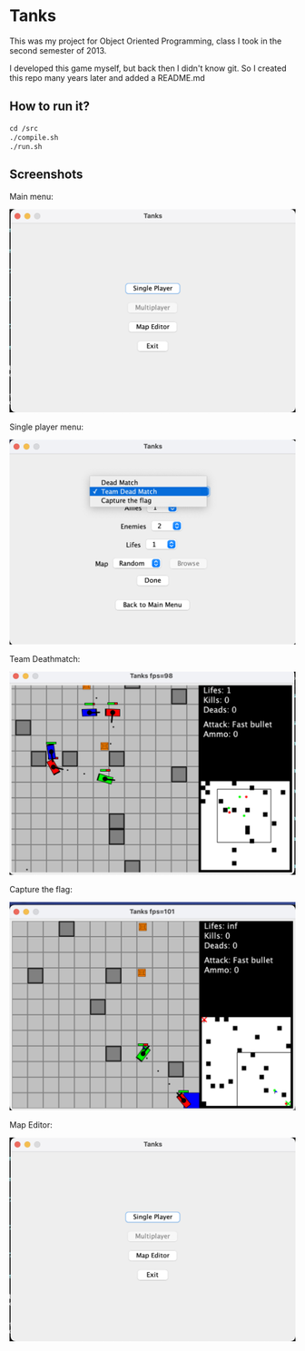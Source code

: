 # Tanks

This was my project for Object Oriented Programming, class I took in the second semester of 2013.

I developed this game myself, but back then I didn't know git. So I created this repo many years later and added a README.md

## How to run it?

```
cd /src
./compile.sh
./run.sh
```

## Screenshots

Main menu:

![Main Menu](screenshots/main_menu.png)

Single player menu:

![Single player menu](screenshots/single_player_menu.png)

Team Deathmatch:

![Team Deatchmatch Screenshot](screenshots/team_death_match.png)

Capture the flag:

![Capture The Flag Screenshot](screenshots/capture_the_flag.png)

Map Editor:

![Map Editor](screenshots/map_editor.png)
